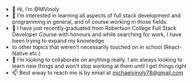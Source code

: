 - 👋 Hi, I’m @MVinoly
- 👀 I’m interested in learning all aspects of full stack development and programming in general, and of course working in those fields.
- 🌱 I have just recently graduated from Robertson College Full Stack Developer Course with honours and while searching for work, I have been trying to expand my knowledge 
- to other topics that weren't necessarily touched on in school (React-Native etc.)
- 💞️ I’m looking to collaborate on anything really, I am always looking to learn new things and won't stop working at them until I get things right
- 📫 Best wway to reach me is by email at michaelvinoly78@gmail.com

<!---
MVinoly/MVinoly is a ✨ special ✨ repository because its `README.md` (this file) appears on your GitHub profile.
You can click the Preview link to take a look at your changes.
--->

